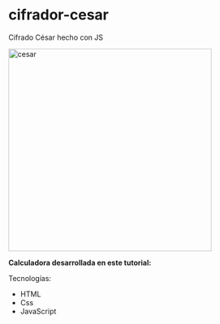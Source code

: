 # cifrador-cesar
Cifrado César hecho con JS

<img src="https://i.ibb.co/5FdyLVM/Screen-Shot-2021-02-25-at-00-15-17.png" alt="cesar" width="400"/>

**Calculadora desarrollada en este tutorial:** 

Tecnologías:
- HTML
- Css
- JavaScript
